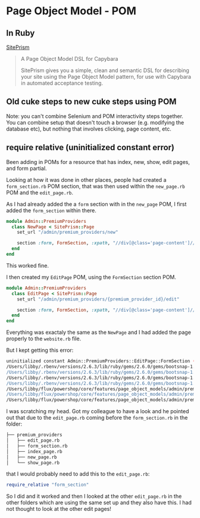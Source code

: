 # Page Object Model - POM

## In Ruby

[SitePrism](https://github.com/natritmeyer/site_prism)

>A Page Object Model DSL for Capybara
>
>SitePrism gives you a simple, clean and semantic DSL for describing your site using the Page Object Model pattern, for use with Capybara in automated acceptance testing.

## Old cuke steps to new cuke steps using POM

Note: you can't combine Selenium and POM interactivity steps together. You can combine setup that doesn't touch a browser (e.g. modifying the database etc), but nothing that involves clicking, page content, etc.


## require relative (uninitialized constant error)

Been adding in POMs for a resource that has index, new, show, edit pages, and form partial.

Looking at how it was done in other places, people had created a `form_section.rb` POM section, that was then used within the `new_page.rb` POM and the `edit_page.rb`.

As I had already added the a `form` section with in the `new_page` POM, I first added the `form_section` within there.

```ruby
module Admin::PremiumProviders
  class NewPage < SitePrism::Page
    set_url "/admin/premium_providers/new"

    section :form, FormSection, :xpath, "//div[@class='page-content']//form"
  end
end
```

This worked fine.

I then created my `EditPage` POM, using the `FormSection` section POM.

```ruby
module Admin::PremiumProviders
  class EditPage < SitePrism::Page
    set_url "/admin/premium_providers/{premium_provider_id}/edit"

    section :form, FormSection, :xpath, "//div[@class='page-content']//form"
  end
end
```

Everything was exactaly the same as the `NewPage` and I had added the page properly to the `website.rb` file.

But I kept getting this error:

```bash
uninitialized constant Admin::PremiumProviders::EditPage::FormSection (NameError)
/Users/libby/.rbenv/versions/2.6.3/lib/ruby/gems/2.6.0/gems/bootsnap-1.3.2/lib/bootsnap/load_path_cache/core_ext/active_support.rb:74:in `block in load_missing_constant'
/Users/libby/.rbenv/versions/2.6.3/lib/ruby/gems/2.6.0/gems/bootsnap-1.3.2/lib/bootsnap/load_path_cache/core_ext/active_support.rb:8:in `without_bootsnap_cache'
/Users/libby/.rbenv/versions/2.6.3/lib/ruby/gems/2.6.0/gems/bootsnap-1.3.2/lib/bootsnap/load_path_cache/core_ext/active_support.rb:74:in `rescue in load_missing_constant'
/Users/libby/.rbenv/versions/2.6.3/lib/ruby/gems/2.6.0/gems/bootsnap-1.3.2/lib/bootsnap/load_path_cache/core_ext/active_support.rb:56:in `load_missing_constant'
/Users/libby/flux/powershop/core/features/page_object_models/admin/premium_providers/edit_page.rb:8:in `<class:EditPage>'
/Users/libby/flux/powershop/core/features/page_object_models/admin/premium_providers/edit_page.rb:5:in `<module:PremiumProviders>'
/Users/libby/flux/powershop/core/features/page_object_models/admin/premium_providers/edit_page.rb:4:in `<main>'
```

I was scratching my head. Got my colleague to have a look and he pointed out that due to the `edit_page.rb` coming before the `form_section.rb` in the folder:

```bash
├── premium_providers
│   ├── edit_page.rb
│   ├── form_section.rb
│   ├── index_page.rb
│   ├── new_page.rb
│   └── show_page.rb
```

that I would probably need to add this to the `edit_page.rb`:

```ruby
require_relative "form_section"
```

So I did and it worked and then I looked at the other `edit_page.rb` in the other folders which are using the same set up and they also have this. I had not thought to look at the other edit pages!
